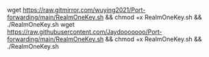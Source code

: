 wget https://raw.gitmirror.com/wuying2021/Port-forwarding/main/RealmOneKey.sh && chmod +x RealmOneKey.sh && ./RealmOneKey.sh
wget https://raw.githubusercontent.com/Jaydooooooo/Port-forwarding/main/RealmOneKey.sh && chmod +x RealmOneKey.sh && ./RealmOneKey.sh
